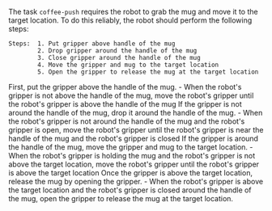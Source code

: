 The task `coffee-push` requires the robot to grab the mug and move it to the target location. To do this reliably, the robot should perform the following steps:

    Steps:  1. Put gripper above handle of the mug
            2. Drop gripper around the handle of the mug
            3. Close gripper around the handle of the mug
            4. Move the gripper and mug to the target location
            5. Open the gripper to release the mug at the target location

First, put the gripper above the handle of the mug.
    - When the robot's gripper is not above the handle of the mug, move the robot's gripper until the robot's gripper is above the handle of the mug
If the gripper is not around the handle of the mug, drop it around the handle of the mug.
    - When the robot's gripper is not around the handle of the mug and the robot's gripper is open, move the robot's gripper until the robot's gripper is near the handle of the mug and the robot's gripper is closed
If the gripper is around the handle of the mug, move the gripper and mug to the target location.
    - When the robot's gripper is holding the mug and the robot's gripper is not above the target location, move the robot's gripper until the robot's gripper is above the target location
Once the gripper is above the target location, release the mug by opening the gripper.
    - When the robot's gripper is above the target location and the robot's gripper is closed around the handle of the mug, open the gripper to release the mug at the target location.